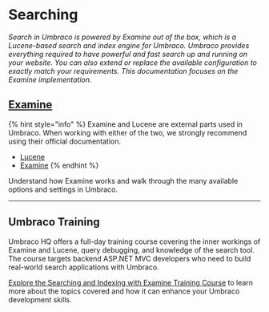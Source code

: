 # Searching

_Search in Umbraco is powered by Examine out of the box, which is a Lucene-based search and index engine for Umbraco. Umbraco provides everything required to have powerful and fast search up and running on your website. You can also extend or replace the available configuration to exactly match your requirements. This documentation focuses on the Examine implementation._

## [Examine](examine/)

{% hint style="info" %}
Examine and Lucene are external parts used in Umbraco. When working with either of the two, we strongly recommend using their official documentation.

- [Lucene](https://lucenenet.apache.org/)
- [Examine](https://shazwazza.github.io/Examine/)
{% endhint %}

Understand how Examine works and walk through the many available options and settings in Umbraco.

***

## Umbraco Training

Umbraco HQ offers a full-day training course covering the inner workings of Examine and Lucene, query debugging, and knowledge of the search tool. The course targets backend ASP.NET MVC developers who need to build real-world search applications with Umbraco.

[Explore the Searching and Indexing with Examine Training Course](https://umbraco.com/training/course-details/searching-and-indexing/) to learn more about the topics covered and how it can enhance your Umbraco development skills.